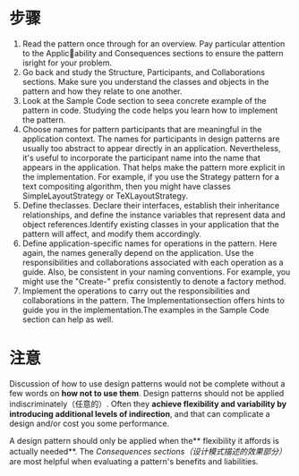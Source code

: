 # 步骤

1. Read the pattern once through for an overview. Pay particular attention to the Applicability and Consequences sections to ensure the pattern isright for your problem. 
2. Go back and study the Structure, Participants, and Collaborations sections. Make sure you understand the classes and objects in the pattern and how they relate to one another. 
3.  Look at the Sample Code section to seea concrete example of the pattern in code. Studying the code helps you learn how to implement the pattern. 
4.  Choose names for pattern participants that are meaningful in the application context. The names for participants in design patterns are usually too abstract to appear directly in an application. Nevertheless, it's useful to incorporate the participant name into the name that appears in the application. That helps make the pattern more explicit in the implementation. For example, if you use the Strategy pattern for a text compositing algorithm, then you might have classes SimpleLayoutStrategy or TeXLayoutStrategy. 
5.  Define theclasses. Declare their interfaces, establish their inheritance relationships, and define the instance variables that represent data and object references.Identify existing classes in your application that the pattern will affect, and modify them accordingly.
6.  Define application-specific names for operations in the pattern. Here again, the names generally depend on the application. Use the responsibilities and collaborations associated with each operation as a guide. Also, be consistent in your naming conventions. For example, you might use the "Create-" prefix consistently to denote a factory method. 
7.  Implement the operations to carry out the responsibilities and collaborations in the pattern. The Implementationsection offers hints to guide you in the implementation.The examples in the Sample Code section can help as well.

# 注意
Discussion of how to use design patterns would not be complete without a few words on **how not to use them**. 
Design patterns should not be applied indiscriminately（任意的）. Often they **achieve flexibility and variability by introducing additional levels of indirection**, and that can complicate a design and/or cost you some performance. 

A design pattern should only be applied when the** flexibility it affords is actually needed**. The *Consequences sections（设计模式描述的效果部分）* are most helpful when evaluating a pattern's benefits and liabilities.